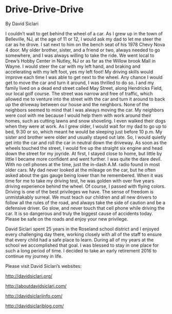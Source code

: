 # Drive-Drive-Drive

By David Siclari

I couldn’t wait to get behind the wheel of a car. As I grew up in the town of Belleville, NJ, at the age of 11 or 12, I would ask my dad to let me steer the car as he drove. I sat next to him on the bench seat of his 1978 Chevy Nova 4 door. My older brother, sister, and a friend or two, always needed to go somewhere, and I was always willing to take the ride. We went local to Drew’s Hobby Center in Nutley, NJ or as far as the Willow brook Mall in Wayne. I would steer the car with my left hand, and braking and accelerating with my left foot, yes my left foot! My driving skills would improve each time I was able to get next to the wheel. Any chance I would get to move the car and turn it around, I was thrilled to do so. I and my family lived on a dead end street called May Street, along Hendricks Field, our local golf course. The street was narrow and free of traffic, which allowed me to venture into the street with the car and turn it around to back up the driveway between our house and the neighbors. None of the neighbors seemed to mind that I was always moving the car. My neighbors were cool with me because I would help them with work around their homes, such as cutting lawns and snow shoveling. I even walked their dogs when they were at work. As I grew older, I would wait for my dad to go up to bed, 9:30 or so, which meant he would be sleeping just before 10 p.m. My sister and brother were older and usually stayed out late. So, I would quietly get into the car and roll the car in neutral down the driveway. As soon as the wheels touched the street, I would fire up the straight six engine and head down the street for my joyride. At first, I stayed close to home, but little by little I became more confident and went further. I was quite the dare devil. With no cell phones at the time, just the in-dash A.M. radio found in most older cars. My dad never looked at the mileage on the car, but he often asked about the gas gauge being lower than he remembered. When it was time for me to take my driving test, he was golden with over five years driving experience behind the wheel. Of course, I passed with flying colors. Driving is one of the best privileges we have. The sense of freedom is unmistakably surreal. We must teach our children and all new drivers to follow all the rules of the road, and always take the side of caution and be a defensive driver. Go slow, and never touch that cell phone while driving the car. It is so dangerous and truly the biggest cause of accidents today. Please be safe on the roads and enjoy your new privilege. 

David Siclari spent 25 years in the Roseland school district and I enjoyed every challenging day there, working closely with all of the staff to ensure that every child had a safe place to learn. During all of my years at the school we accomplished that goal. I was blessed to stay in one place for such a long period of time. I decided to take an early retirement 2016 to continue my journey in life.

Please visit David Siclari’s websites:

http://davidsiclari.org/

http://aboutdavidsiclari.com/

http://davidsiclariinfo.com/

http://davidsiclariblog.com/

